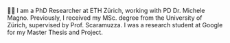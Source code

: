 
👋🏻 I am a PhD Researcher at ETH Zürich, working with PD Dr. Michele Magno. Previously, I received my MSc. degree from the University of Zürich, supervised by Prof. Scaramuzza. I was a research student at Google for my Master Thesis and Project.
